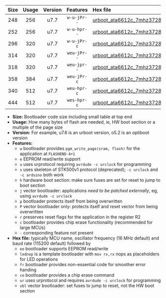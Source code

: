 |Size|Usage|Version|Features|Hex file|
|:-:|:-:|:-:|:-:|:--|
|248|256|u7.7|`w-u-jPr--`|[urboot_ata6612c_7mhz3728_460800bps_lednop_ur_vbl.hex](https://raw.githubusercontent.com/stefanrueger/urboot.hex/main/mcus/ata6612c/fcpu_7mhz3728/460800_bps/urboot_ata6612c_7mhz3728_460800bps_lednop_ur_vbl.hex)|
|252|256|u7.7|`w-u-hpr--`|[urboot_ata6612c_7mhz3728_460800bps_lednop_fr_ur.hex](https://raw.githubusercontent.com/stefanrueger/urboot.hex/main/mcus/ata6612c/fcpu_7mhz3728/460800_bps/urboot_ata6612c_7mhz3728_460800bps_lednop_fr_ur.hex)|
|296|320|u7.7|`w-u-jPr-c`|[urboot_ata6612c_7mhz3728_460800bps_lednop_fr_ce_ur_vbl.hex](https://raw.githubusercontent.com/stefanrueger/urboot.hex/main/mcus/ata6612c/fcpu_7mhz3728/460800_bps/urboot_ata6612c_7mhz3728_460800bps_lednop_fr_ce_ur_vbl.hex)|
|314|320|u7.7|`weu-jPr--`|[urboot_ata6612c_7mhz3728_460800bps_ee_lednop_ur_vbl.hex](https://raw.githubusercontent.com/stefanrueger/urboot.hex/main/mcus/ata6612c/fcpu_7mhz3728/460800_bps/urboot_ata6612c_7mhz3728_460800bps_ee_lednop_ur_vbl.hex)|
|318|320|u7.7|`weu-jpr--`|[urboot_ata6612c_7mhz3728_460800bps_ee_lednop_fr_ur_vbl.hex](https://raw.githubusercontent.com/stefanrueger/urboot.hex/main/mcus/ata6612c/fcpu_7mhz3728/460800_bps/urboot_ata6612c_7mhz3728_460800bps_ee_lednop_fr_ur_vbl.hex)|
|358|384|u7.7|`weu-jPr-c`|[urboot_ata6612c_7mhz3728_460800bps_ee_lednop_fr_ce_ur_vbl.hex](https://raw.githubusercontent.com/stefanrueger/urboot.hex/main/mcus/ata6612c/fcpu_7mhz3728/460800_bps/urboot_ata6612c_7mhz3728_460800bps_ee_lednop_fr_ce_ur_vbl.hex)|
|340|512|u7.7|`weu-hpr-c`|[urboot_ata6612c_7mhz3728_460800bps_ee_lednop_fr_ce_ur.hex](https://raw.githubusercontent.com/stefanrueger/urboot.hex/main/mcus/ata6612c/fcpu_7mhz3728/460800_bps/urboot_ata6612c_7mhz3728_460800bps_ee_lednop_fr_ce_ur.hex)|
|444|512|u7.7|`wes-hpr-c`|[urboot_ata6612c_7mhz3728_460800bps_ee_lednop_fr_ce.hex](https://raw.githubusercontent.com/stefanrueger/urboot.hex/main/mcus/ata6612c/fcpu_7mhz3728/460800_bps/urboot_ata6612c_7mhz3728_460800bps_ee_lednop_fr_ce.hex)|

- **Size:** Bootloader code size including small table at top end
- **Usage:** How many bytes of flash are needed, ie, HW boot section or a multiple of the page size
- **Version:** For example, u7.6 is an urboot version, o5.2 is an optiboot version
- **Features:**
  + `w` bootloader provides `pgm_write_page(sram, flash)` for the application at `FLASHEND-4+1`
  + `e` EEPROM read/write support
  + `u` uses urprotocol requiring `avrdude -c urclock` for programming
  + `s` uses skeleton of STK500v1 protocol (deprecated); `-c urclock` and `-c arduino` both work
  + `h` hardware boot section: make sure fuses are set for reset to jump to boot section
  + `j` vector bootloader: applications *need to be patched externally*, eg, using `avrdude -c urclock`
  + `p` bootloader protects itself from being overwritten
  + `P` vector bootloader only: protects itself and reset vector from being overwritten
  + `r` preserves reset flags for the application in the register R2
  + `c` bootloader provides chip erase functionality (recommended for large MCUs)
  + `-` corresponding feature not present
- **Hex file:** typically MCU name, oscillator frequency (16 MHz default) and baud rate (115200 default) followed by
  + `ee` bootloader supports EEPROM read/write
  + `lednop` is a template bootloader with `mov rx,rx` nops as placeholders for LED operations
  + `fr` bootloader provides non-essential code for smoother error handing
  + `ce` bootloader provides a chip erase command
  + `ur` uses urprotocol and requires `avrdude -c urclock` for programming
  + `vbl` vector bootloader: set fuses to jump to reset, not the HW boot section
